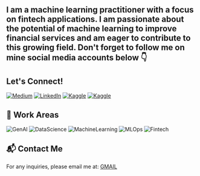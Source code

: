 ## I am a machine learning practitioner with a focus on fintech applications. I am passionate about the potential of machine learning to improve financial services and am eager to contribute to this growing field. Don't forget to follow me on mine social media accounts below 👇

## Let's Connect!
[![Medium](https://img.shields.io/badge/Medium-black?style=for-the-badge&logo=medium)](https://medium.com/@tnr1337/)
[![LinkedIn](https://img.shields.io/badge/LinkedIn-blue?style=for-the-badge&logo=linkedin)](https://www.linkedin.com/in/omertanir/)
[![Kaggle](https://img.shields.io/badge/Kaggle-blue?style=for-the-badge&logo=kaggle)](https://www.kaggle.com/mertanr)
[![Kaggle](https://img.shields.io/badge/Huggingface-yellow?style=for-the-badge&logo=huggingface)](https://huggingface.co/tnr1337)



## 🤖 Work Areas
![GenAI](https://img.shields.io/badge/GenAI-blue?style=for-the-badge)
![DataScience](https://img.shields.io/badge/DataScience-yellow?style=for-the-badge)
![MachineLearning](https://img.shields.io/badge/MachineLearning-orange?style=for-the-badge)
![MLOps](https://img.shields.io/badge/MLOps-purple?style=for-the-badge)
![Fintech](https://img.shields.io/badge/Fintech-black?style=for-the-badge)

## 📬 Contact Me
For any inquiries, please email me at: [GMAIL](omertnr1337@gmail.com)
